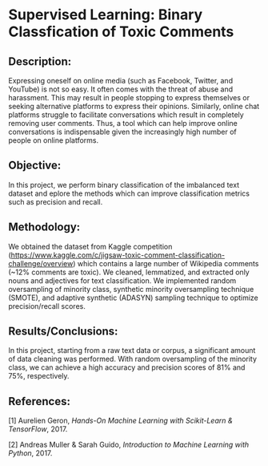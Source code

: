 # Supervised Learning: Binary Classfication of Toxic Comments

## Description:
Expressing oneself on online media (such as Facebook, Twitter, and YouTube) is not so easy. It often comes with the threat of abuse and harassment. This may result in people stopping to express themselves or seeking alternative platforms to express their opinions. Similarly, online chat platforms struggle to facilitate conversations which result in completely removing user comments. Thus, a tool which can help improve online conversations is indispensable given the increasingly high number of people on online platforms.

## Objective:
In this project, we perform binary classification of the imbalanced text dataset and eplore the methods which can improve classification metrics such as precision and recall. 

## Methodology:
We obtained the dataset from Kaggle competition (https://www.kaggle.com/c/jigsaw-toxic-comment-classification-challenge/overview) which contains a large number of Wikipedia comments (~12% comments are toxic). We cleaned, lemmatized, and extracted only nouns and adjectives for text classification. We implemented random oversampling of minority class, synthetic minority oversampling technique (SMOTE), and  adaptive synthetic (ADASYN) sampling technique to optimize precision/recall scores. 

## Results/Conclusions:
In this project, starting from a raw text data or corpus, a significant amount of data cleaning was performed. With random oversampling of the minority class, we can achieve a high accuracy and precision scores of 81% and 75%, respectively. 

## References:

[1] Aurelien Geron, _Hands-On Machine Learning with Scikit-Learn & TensorFlow_, 2017.

[2] Andreas Muller & Sarah Guido, _Introduction to Machine Learning with Python_, 2017.